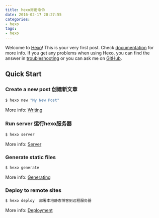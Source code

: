 ```yaml
---
title: hexo常用命令
date: 2016-02-17 20:27:55
categories:
- hexo
tags:
- hexo
---
```

Welcome to [Hexo](https://hexo.io/)! This is your very first post. Check [documentation](https://hexo.io/docs/) for more info. If you get any problems when using Hexo, you can find the answer in [troubleshooting](https://hexo.io/docs/troubleshooting.html) or you can ask me on [GitHub](https://github.com/hexojs/hexo/issues).

## Quick Start
<!-- more -->
### Create a new post 创建新文章

``` bash
$ hexo new "My New Post"
```

More info: [Writing](https://hexo.io/docs/writing.html)
### Run server   运行hexo服务器

``` bash
$ hexo server
```

More info: [Server](https://hexo.io/docs/server.html)

### Generate static files

``` bash
$ hexo generate
```

More info: [Generating](https://hexo.io/docs/generating.html)

### Deploy to remote sites

``` bash
$ hexo deploy  部署本地静态博客到远程服务器
```

More info: [Deployment](https://hexo.io/docs/deployment.html)
